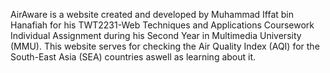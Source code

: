 AirAware is a website created and developed by Muhammad Iffat bin Hanafiah for his TWT2231-Web Techniques and Applications Coursework Individual Assignment during his Second Year in Multimedia University (MMU). This website serves for checking the Air Quality Index (AQI) for the South-East Asia (SEA) countries aswell as learning about it.
